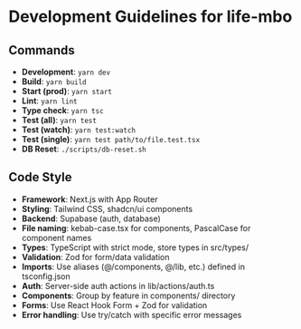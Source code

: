 # Development Guidelines for life-mbo

## Commands
- **Development**: `yarn dev`
- **Build**: `yarn build`
- **Start (prod)**: `yarn start`
- **Lint**: `yarn lint`
- **Type check**: `yarn tsc`
- **Test (all)**: `yarn test`
- **Test (watch)**: `yarn test:watch`
- **Test (single)**: `yarn test path/to/file.test.tsx`
- **DB Reset**: `./scripts/db-reset.sh`

## Code Style
- **Framework**: Next.js with App Router
- **Styling**: Tailwind CSS, shadcn/ui components
- **Backend**: Supabase (auth, database)
- **File naming**: kebab-case.tsx for components, PascalCase for component names
- **Types**: TypeScript with strict mode, store types in src/types/
- **Validation**: Zod for form/data validation
- **Imports**: Use aliases (@/components, @/lib, etc.) defined in tsconfig.json
- **Auth**: Server-side auth actions in lib/actions/auth.ts
- **Components**: Group by feature in components/ directory
- **Forms**: Use React Hook Form + Zod for validation
- **Error handling**: Use try/catch with specific error messages